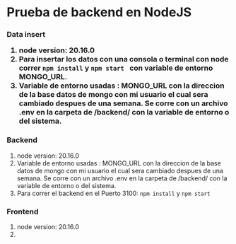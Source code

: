 
# Prueba de backend en NodeJS

<h3>Data insert

 1.   node version: 20.16.0
 2. Para insertar los datos con una consola o terminal con node correr <code>npm install</code> y <code>npm start </code> con variable de entorno MONGO_URL.
 3. Variable de entorno usadas : MONGO_URL con la direccion de la base datos de mongo con mi usuario el cual sera cambiado despues de una semana. Se corre con un archivo .env en la carpeta de /backend/ con la variable de entorno o del sistema.

<h3>Backend</h3>

 1. node version: 20.16.0
 2. Variable de entorno usadas : MONGO_URL con la direccion de la base datos de mongo con mi usuario el cual sera cambiado despues de una semana. Se corre con un archivo .env en la carpeta de /backend/ con la variable de entorno o del sistema.
 3. Para correr el backend en el Puerto 3100: <code>npm install</code> y <code>npm start </code>

<h3>Frontend</h3>

 1. node version: 20.16.0
 2. 

  
